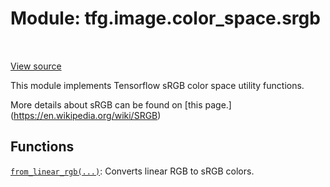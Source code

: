 <div itemscope itemtype="http://developers.google.com/ReferenceObject">
<meta itemprop="name" content="tfg.image.color_space.srgb" />
<meta itemprop="path" content="Stable" />
</div>

# Module: tfg.image.color_space.srgb

<table class="tfo-notebook-buttons tfo-api" align="left">
</table>

<a target="_blank" href="https://github.com/tensorflow/graphics/blob/master/tensorflow_graphics/image/color_space/srgb.py">View
source</a>

This module implements Tensorflow sRGB color space utility functions.

<!-- Placeholder for "Used in" -->

More details about sRGB can be found on [this page.]
(https://en.wikipedia.org/wiki/SRGB)

## Functions

[`from_linear_rgb(...)`](../../../tfg/image/color_space/srgb/from_linear_rgb.md):
Converts linear RGB to sRGB colors.

